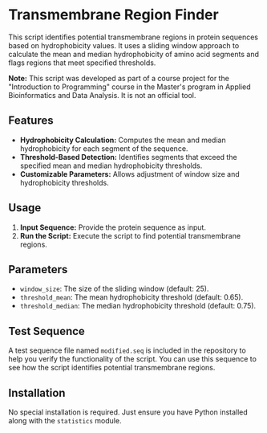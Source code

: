 # Transmembrane Region Finder

This script identifies potential transmembrane regions in protein sequences based on hydrophobicity values. It uses a sliding window approach to calculate the mean and median hydrophobicity of amino acid segments and flags regions that meet specified thresholds.

**Note:** This script was developed as part of a course project for the "Introduction to Programming" course in the Master's program in Applied Bioinformatics and Data Analysis. It is not an official tool.

## Features
- **Hydrophobicity Calculation:** Computes the mean and median hydrophobicity for each segment of the sequence.
- **Threshold-Based Detection:** Identifies segments that exceed the specified mean and median hydrophobicity thresholds.
- **Customizable Parameters:** Allows adjustment of window size and hydrophobicity thresholds.

## Usage

1.  **Input Sequence:** Provide the protein sequence as input.
2.  **Run the Script:** Execute the script to find potential transmembrane regions.

## Parameters


- `window_size`: The size of the sliding window (default: 25).
- `threshold_mean`: The mean hydrophobicity threshold (default: 0.65).
- `threshold_median`: The median hydrophobicity threshold (default: 0.75).

## Test Sequence
A test sequence file named `modified.seq` is included in the repository to help you verify the functionality of the script. You can use this sequence to see how the script identifies potential transmembrane regions.

## Installation

No special installation is required. Just ensure you have Python installed along with the `statistics` module.
